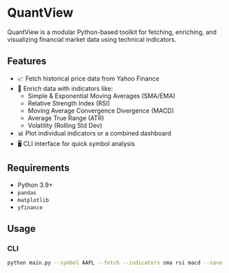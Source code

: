 # QuantView

QuantView is a modular Python-based toolkit for fetching, enriching, and visualizing financial market data using technical indicators.

## Features

- 📈 Fetch historical price data from Yahoo Finance  
- 🧮 Enrich data with indicators like:
  - Simple & Exponential Moving Averages (SMA/EMA)
  - Relative Strength Index (RSI)
  - Moving Average Convergence Divergence (MACD)
  - Average True Range (ATR)
  - Volatility (Rolling Std Dev)
- 📊 Plot individual indicators or a combined dashboard
- 🖥️ CLI interface for quick symbol analysis

## Requirements

- Python 3.9+
- `pandas`
- `matplotlib`
- `yfinance`

## Usage

### CLI

```bash
python main.py --symbol AAPL --fetch --indicators sma rsi macd --save
